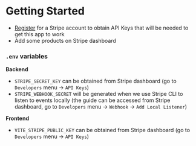 # Getting Started

- [Register](https://dashboard.stripe.com/register) for a Stripe account to obtain API Keys that will be needed to get this app to work
- Add some products on Stripe dashboard

### `.env` variables
 **Backend**
 - `STRIPE_SECRET_KEY` can be obtained from Stripe dashboard (go to `Developers` menu → `API Keys`)
 - `STRIPE_WEBHOOK_SECRET` will be generated when we use Stripe CLI to listen to events locally (the guide can be accessed from Stripe dashboard, go to `Developers` menu → `Webhook` → `Add Local Listener`)

**Frontend**
 - `VITE_STRIPE_PUBLIC_KEY` can be obtained from Stripe dashboard (go to `Developers` menu → `API Keys`)
